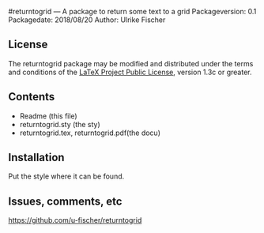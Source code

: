 #returntogrid — A package to return some text to a grid
Packageversion: 0.1 
Packagedate: 2018/08/20
Author: Ulrike Fischer

## License
The returntogrid package may be modified and distributed under the terms and conditions of the 
[LaTeX Project Public License](https://www.latex-project.org/lppl/), version 1.3c or greater.


## Contents

- Readme (this file)
- returntogrid.sty (the sty)
- returntogrid.tex, returntogrid.pdf(the docu)

## Installation

Put the style where it can be found.


## Issues, comments, etc

https://github.com/u-fischer/returntogrid
